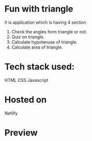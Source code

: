 # Fun with triangle
It is application which is having 4 section 
1. Check the angles form triangle or not.
2. Quiz on triangle.
3. Calculate hypotenuse of triangle.
4. Calculate area of triangle.


# Tech stack used:
 HTML
 CSS
 Javascript

# Hosted on
Netlify

# Preview